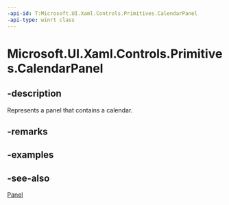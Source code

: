 ```yaml
---
-api-id: T:Microsoft.UI.Xaml.Controls.Primitives.CalendarPanel
-api-type: winrt class
---
```


<!-- Class syntax.
public class CalendarPanel : Windows.UI.Xaml.Controls.Panel, Windows.UI.Xaml.Controls.Primitives.ICalendarPanel
-->

# Microsoft.UI.Xaml.Controls.Primitives.CalendarPanel

## -description
Represents a panel that contains a calendar.

## -remarks

## -examples

## -see-also
[Panel](../microsoft.ui.xaml.controls/panel.md)
